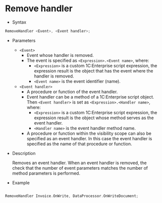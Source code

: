# Remove handler

+ Syntax
```cpp
RemoveHandler <Event>, <Event handler>;
```
+ Parameters
    + `<Event>`
        + Event whose handler is removed. 
        + The event is specified as `<Expression>.<Event name>`, where:
            + `<Expression>` is a custom 1C:Enterprise script expression, the expression result is the object that has the event where the handler is removed.
            + `<Event name>` is the event identifier (name).
    + `<Event handler>`
        + A procedure or function of the event handler.  
        + Event handler can be a method of a 1C:Enterprise script object. Then `<Event handler>` is set as `<Expression>.<Handler name>`, where:
            + `<Expression>` is a custom 1C:Enterprise script expression, the expression result is the object whose method serves as the event handler.
            + `<Handler name>` is the event handler method name.
        + A procedure or function within the visibility scope can also be specified as an event handler. In this case the event handler is specified as the name of that procedure or function.

+ Description

    Removes an event handler. When an event handler is removed, the check that the number of event parameters matches the number of method parameters is performed.

+ Example
```cpp

RemoveHandler Invoice.OnWrite, DataProcessor.OnWriteDocument;
```